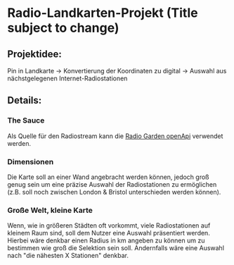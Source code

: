 # Radio-Landkarten-Projekt (Title subject to change)
## Projektidee:

Pin in Landkarte -> Konvertierung der Koordinaten zu digital -> Auswahl aus nächstgelegenen Internet-Radiostationen

## Details:

### The Sauce
Als Quelle für den Radiostream kann die  [Radio Garden openApi](https://jonasrmichel.github.io/radio-garden-openapi/) verwendet werden.

### Dimensionen
Die Karte soll an einer Wand angebracht werden können, jedoch groß genug sein um eine präzise Auswahl der Radiostationen zu ermöglichen (z.B. soll noch zwischen London & Bristol unterschieden werden können).

### Große Welt, kleine Karte
Wenn, wie in größeren Städten oft vorkommt, viele Radiostationen auf kleinem Raum sind, soll dem Nutzer eine Auswahl präsentiert werden. Hierbei wäre denkbar einen Radius in km angeben zu können um zu bestimmen wie groß die Selektion sein soll. Andernfalls wäre eine Auswahl nach "die nähesten X Stationen" denkbar.

